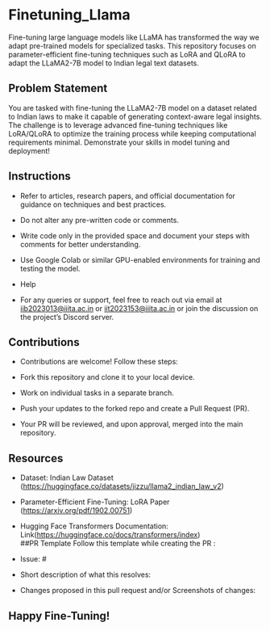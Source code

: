 # Finetuning_Llama
Fine-tuning large language models like LLaMA has transformed the way we adapt pre-trained models for specialized tasks. This repository focuses on parameter-efficient fine-tuning techniques such as LoRA and QLoRA to adapt the LLaMA2-7B model to Indian legal text datasets.<br>

## Problem Statement

You are tasked with fine-tuning the LLaMA2-7B model on a dataset related to Indian laws to make it capable of generating context-aware legal insights. The challenge is to leverage advanced fine-tuning techniques like LoRA/QLoRA to optimize the training process while keeping computational requirements minimal. Demonstrate your skills in model tuning and deployment! <br>

## Instructions

- Refer to articles, research papers, and official documentation for guidance on techniques and best practices.

- Do not alter any pre-written code or comments.

- Write code only in the provided space and document your steps with comments for better understanding.

- Use Google Colab or similar GPU-enabled environments for training and testing the model. <br>




- Help

- For any queries or support, feel free to reach out via email at iib2023013@iiita.ac.in or iit2023153@iiita.ac.in or join the discussion on the project’s Discord server. <br>

## Contributions

- Contributions are welcome! Follow these steps:

- Fork this repository and clone it to your local device.

- Work on individual tasks in a separate branch.

- Push your updates to the forked repo and create a Pull Request (PR).

- Your PR will be reviewed, and upon approval, merged into the main repository.

## Resources

- Dataset: Indian Law Dataset (https://huggingface.co/datasets/jizzu/llama2_indian_law_v2)

- Parameter-Efficient Fine-Tuning: LoRA Paper (https://arxiv.org/pdf/1902.00751)

- Hugging Face Transformers Documentation: Link(https://huggingface.co/docs/transformers/index) <br>
##PR Template
Follow this template while creating the PR :
- Issue: #<ISSUENUMBER>

- Short description of what this resolves:
  
- Changes proposed in this pull request and/or Screenshots of changes:
  

## Happy Fine-Tuning!

